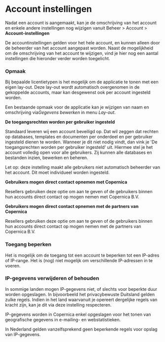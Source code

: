 # Account instellingen

Nadat een account is aangemaakt, kan je de omschrijving van het account
en enkele andere instellingen nog wijzigen vanuit Beheer \> Account \>
**Account-instellingen**

De accountinstellingen gelden voor het hele account, en kunnen alleen
door de beheerder van het account aangepast worden. Naast de
mogelijkheid om de omschrijving van het account te wijzigen, vind je
hier nog een aantal instellingen die hieronder verder worden toegelicht.

### **Opmaak**

Bij bepaalde licentietypen is het mogelijk om de applicatie te tonen met
een eigen lay-out. Deze lay-out wordt automatisch overgenomen in de
gekoppelde accounts, maar kan desgewenst ook per account ingesteld
worden.

Een bestaande opmaak voor de applicatie kan je wijzigen van naam en
omschrijving via*Gegevens bewerken* in menu *Lay-out*.

**De toegangsrechten worden per gebruiker ingesteld**

Standaard leveren wij een account beveiligd op. Dat wil zeggen dat
rechten op databases, templates en documenten per onderdeel en per
gebruiker ingesteld dienen te worden. Wanneer je dit niet nodig vindt,
dan vink je 'De toegangsrechten worden per gebruiker ingesteld' uit.
Hiermee stel je het account volledig open voor alle gebruikers. Zij
kunnen alle databases en bestanden inzien, bewerken en beheren.

Let op: deze instelling maakt alle gebruikers niet automatisch beheerder
van het account. Dit moet individueel worden ingesteld.

**Gebruikers mogen direct contact opnemen met Copernica**

Resellers gebruiken deze optie om aan te geven of de gebruikers binnen
hun accounts direct contact op mogen nemen met Copernica B.V.

**Gebruikers mogen direct contact opnemen met de partners van
Copernica**

Resellers gebruiken deze optie om aan te geven of de gebruikers binnen
hun accounts direct contact op mogen nemen met de partners van Copernica
B.V.

### Toegang beperken

Het is mogelijk om de toegang tot een account te beperken tot een
IP-adres of IP-range. Het is (nog) niet mogelijk om verschillende
IP-adressen in te voeren.

### IP-gegevens verwijderen of behouden

In sommige landen mogen IP-gegevens niet, of slechts voor beperkte duur
worden opgeslagen. In bijvoorbeeld het privacybewuste Duitsland gelden
zulke regels. Indien in het land waarvanuit je opereert dergelijke
regels van kracht zijn, kan je dit via deze instelling respecteren.

IP-gegevens worden in Copernica enkel opgeslagen voor het tonen van
geografische gegevens in e-mailing- en webstatistieken.

In Nederland gelden vanzelfsprekend geen beperkende regels voor opslag
van IP-gegevens.

